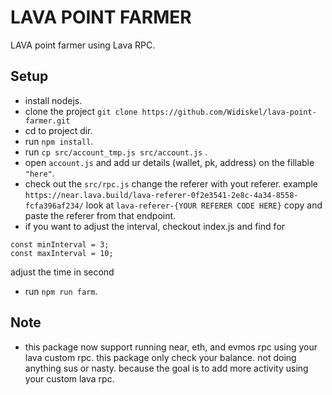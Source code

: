 # LAVA POINT FARMER

LAVA point farmer using Lava RPC.

## Setup
- install nodejs.
- clone the project ```git clone https://github.com/Widiskel/lava-point-farmer.git```
- cd to project dir.
- run ```npm install```.
- run ```cp src/account_tmp.js src/account.js``` .
- open ```account.js``` and add ur details (wallet, pk, address) on the fillable ```"here"```. 
- check out the ```src/rpc.js``` change the referer with yout referer. example ```https://near.lava.build/lava-referer-0f2e3541-2e8c-4a34-8558-fcfa396af234/``` look at ```lava-referer-{YOUR REFERER CODE HERE}``` copy and paste the referer from that endpoint.
- if you want to adjust the interval, checkout index.js and find for 
```
const minInterval = 3;
const maxInterval = 10;
```
adjust the time in second
- run ```npm run farm```.

## Note
- this package now support running near, eth, and evmos rpc using your lava custom rpc. this package only check your balance. not doing anything sus or nasty. because the goal is to add more activity using your custom lava rpc.


